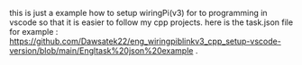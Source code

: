 this is just a example how to setup wiringPi(v3) for to programming in vscode so that it is easier to follow my cpp projects.
 here is the task.json file for example : https://github.com/Dawsatek22/eng_wiringpiblinkv3_cpp_setup-vscode-version/blob/main/Engltask%20json%20example .
